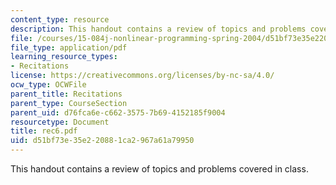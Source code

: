 ```yaml
---
content_type: resource
description: This handout contains a review of topics and problems covered in class.
file: /courses/15-084j-nonlinear-programming-spring-2004/d51bf73e35e220881ca2967a61a79950_rec6.pdf
file_type: application/pdf
learning_resource_types:
- Recitations
license: https://creativecommons.org/licenses/by-nc-sa/4.0/
ocw_type: OCWFile
parent_title: Recitations
parent_type: CourseSection
parent_uid: d76fca6e-c662-3575-7b69-4152185f9004
resourcetype: Document
title: rec6.pdf
uid: d51bf73e-35e2-2088-1ca2-967a61a79950
---
```

This handout contains a review of topics and problems covered in class.